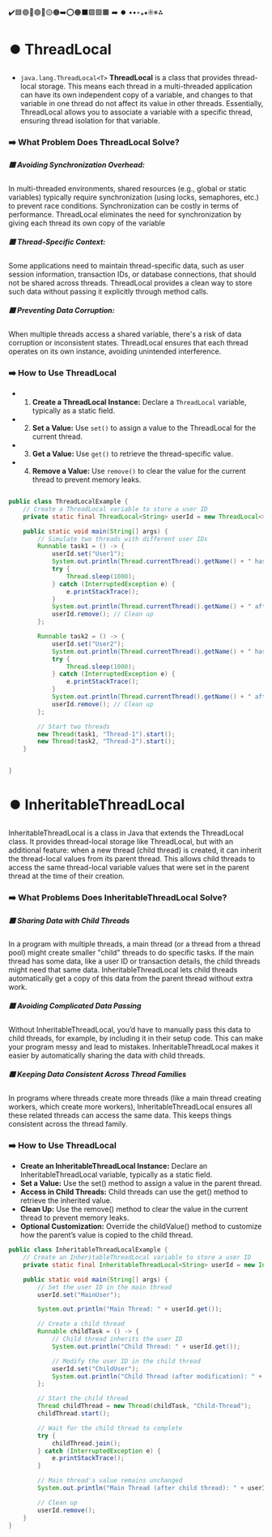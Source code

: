 ✔️🟦🟣🔵🟢🔴🟡🟠➡️⭕🟠⬛🟩🟪🟫 ➡️ ⏺️ ••‣⁎⁕⁜※⁂

# ⏺️ ThreadLocal

- `java.lang.ThreadLocal<T>`
  **ThreadLocal** is a class that provides thread-local storage. This means each thread in a multi-threaded application can have its own independent copy of a variable, and changes to that variable in one thread do not affect its value in other threads. Essentially, ThreadLocal allows you to associate a variable with a specific thread, ensuring thread isolation for that variable.

### ➡️ What Problem Does ThreadLocal Solve?

##### 🟦 Avoiding Synchronization Overhead:

In multi-threaded environments, shared resources (e.g., global or static variables) typically require synchronization (using locks, semaphores, etc.) to prevent race conditions. Synchronization can be costly in terms of performance. ThreadLocal eliminates the need for synchronization by giving each thread its own copy of the variable

##### 🟦 Thread-Specific Context:

Some applications need to maintain thread-specific data, such as user session information, transaction IDs, or database connections, that should not be shared across threads. ThreadLocal provides a clean way to store such data without passing it explicitly through method calls.

##### 🟦 Preventing Data Corruption:

When multiple threads access a shared variable, there's a risk of data corruption or inconsistent states. ThreadLocal ensures that each thread operates on its own instance, avoiding unintended interference.

### ➡️ How to Use ThreadLocal

- 1. **Create a ThreadLocal Instance:** Declare a `ThreadLocal` variable, typically as a static field.
- 2. **Set a Value:** Use `set()` to assign a value to the ThreadLocal for the current thread.
- 3. **Get a Value:** Use `get()` to retrieve the thread-specific value.
- 4. **Remove a Value:** Use `remove()` to clear the value for the current thread to prevent memory leaks.

```java

public class ThreadLocalExample {
    // Create a ThreadLocal variable to store a user ID
    private static final ThreadLocal<String> userId = new ThreadLocal<>();

    public static void main(String[] args) {
        // Simulate two threads with different user IDs
        Runnable task1 = () -> {
            userId.set("User1");
            System.out.println(Thread.currentThread().getName() + " has user ID: " + userId.get());
            try {
                Thread.sleep(1000);
            } catch (InterruptedException e) {
                e.printStackTrace();
            }
            System.out.println(Thread.currentThread().getName() + " after sleep, user ID: " + userId.get());
            userId.remove(); // Clean up
        };

        Runnable task2 = () -> {
            userId.set("User2");
            System.out.println(Thread.currentThread().getName() + " has user ID: " + userId.get());
            try {
                Thread.sleep(1000);
            } catch (InterruptedException e) {
                e.printStackTrace();
            }
            System.out.println(Thread.currentThread().getName() + " after sleep, user ID: " + userId.get());
            userId.remove(); // Clean up
        };

        // Start two threads
        new Thread(task1, "Thread-1").start();
        new Thread(task2, "Thread-2").start();
    }


}
```

# ⏺️ InheritableThreadLocal

InheritableThreadLocal is a class in Java that extends the ThreadLocal class. It provides thread-local storage like ThreadLocal, but with an additional feature: when a new thread (child thread) is created, it can inherit the thread-local values from its parent thread. This allows child threads to access the same thread-local variable values that were set in the parent thread at the time of their creation.

### ➡️ What Problems Does InheritableThreadLocal Solve?

##### 🟦 Sharing Data with Child Threads

In a program with multiple threads, a main thread (or a thread from a thread pool) might create smaller "child" threads to do specific tasks. If the main thread has some data, like a user ID or transaction details, the child threads might need that same data. InheritableThreadLocal lets child threads automatically get a copy of this data from the parent thread without extra work.

##### 🟦 Avoiding Complicated Data Passing

Without InheritableThreadLocal, you’d have to manually pass this data to child threads, for example, by including it in their setup code. This can make your program messy and lead to mistakes. InheritableThreadLocal makes it easier by automatically sharing the data with child threads.

##### 🟦 Keeping Data Consistent Across Thread Families

In programs where threads create more threads (like a main thread creating workers, which create more workers), InheritableThreadLocal ensures all these related threads can access the same data. This keeps things consistent across the thread family.

### ➡️ How to Use ThreadLocal

- **Create an InheritableThreadLocal Instance:** Declare an InheritableThreadLocal variable, typically as a static field.
- **Set a Value:** Use the set() method to assign a value in the parent thread.
- **Access in Child Threads:** Child threads can use the get() method to retrieve the inherited value.
- **Clean Up:** Use the remove() method to clear the value in the current thread to prevent memory leaks.
- **Optional Customization:** Override the childValue() method to customize how the parent’s value is copied to the child thread.

```java
public class InheritableThreadLocalExample {
    // Create an InheritableThreadLocal variable to store a user ID
    private static final InheritableThreadLocal<String> userId = new InheritableThreadLocal<>();

    public static void main(String[] args) {
        // Set the user ID in the main thread
        userId.set("MainUser");

        System.out.println("Main Thread: " + userId.get());

        // Create a child thread
        Runnable childTask = () -> {
            // Child thread inherits the user ID
            System.out.println("Child Thread: " + userId.get());

            // Modify the user ID in the child thread
            userId.set("ChildUser");
            System.out.println("Child Thread (after modification): " + userId.get());
        };

        // Start the child thread
        Thread childThread = new Thread(childTask, "Child-Thread");
        childThread.start();

        // Wait for the child thread to complete
        try {
            childThread.join();
        } catch (InterruptedException e) {
            e.printStackTrace();
        }

        // Main thread's value remains unchanged
        System.out.println("Main Thread (after child thread): " + userId.get());

        // Clean up
        userId.remove();
    }
}

```
